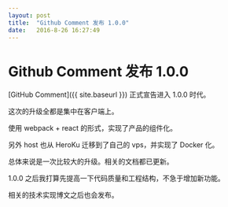 ```yaml
---
layout: post
title:  "Github Comment 发布 1.0.0"
date:   2016-8-26 16:27:49
---
```


# Github Comment 发布 1.0.0

[GitHub Comment]({{ site.baseurl }}) 正式宣告进入 1.0.0 时代。

这次的升级全都是集中在客户端上。

使用 webpack + react 的形式，实现了产品的组件化。

另外 host 也从 HeroKu 迁移到了自己的 vps，并实现了 Docker 化。

总体来说是一次比较大的升级。相关的文档都已更新。

1.0.0 之后我打算先提高一下代码质量和工程结构，不急于增加新功能。

相关的技术实现博文之后也会发布。
